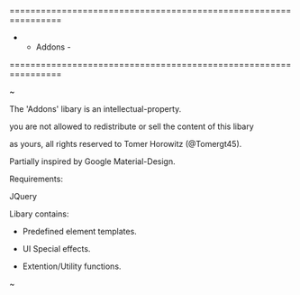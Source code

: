 ================================================================

- - Addons -                 

================================================================

~

The 'Addons' libary is an intellectual-property.

you are not allowed to redistribute or sell the content of this libary

as yours, all rights reserved to Tomer Horowitz (@Tomergt45).


Partially inspired by Google Material-Design.


Requirements:

JQuery


Libary contains:

- Predefined element templates.

- UI Special effects.

- Extention/Utility functions.

~



